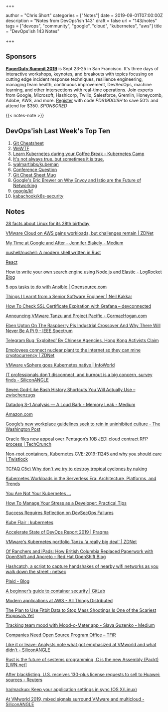 +++

author = "Chris Short"
categories = ["Notes"]
date = 2019-09-01T07:00:00Z
description = "Notes from DevOps'ish 143"
draft = false
url = "143/notes"
tags = ["devops", "community", "google", "cloud", "kubernetes", "aws"]
title = "DevOps'ish 143 Notes"

+++

## Sponsors

[**PagerDuty Summit 2019**](https://summit.pagerduty.com/) is Sept 23-25 in San Francisco. It's three days of interactive workshops, keynotes, and breakouts with topics focusing on cutting edge incident response techniques, resilience engineering, managing team health, continuous improvement, DevSecOps, machine learning, and other intersections with real-time operations. Join experts from Google, Microsoft, Hashicorp, Twilio, Salesforce, Gremlin, Honeycomb, Adobe, AWS, and more. [Register](https://summit.pagerduty.com/summit2019/register?c_280637=PDS19OT) with code *PDS19DOISH* to save 50% and attend for $350. *SPONSORED*

{{< notes-note >}}

## DevOps'ish Last Week's Top Ten

1. [Git Cheatsheet](http://ndpsoftware.com/git-cheatsheet.html)
1. [WeWTF](https://www.profgalloway.com/wewtf)
1. [Learn Kubernetes during your Coffee Break - Kubernetes Camp](https://k8s.camp/)
1. [It's not always true, but sometimes it is true.](https://www.reddit.com/r/kubernetes/comments/ctn93i/its_not_always_true_but_sometimes_it_is_true/)
1. [walmartlabs/kubeman](https://github.com/walmartlabs/kubeman)
1. [Conference Question](https://xkcd.com/2191/)
1. [Git Cheat Sheet Mug](https://shopkvlly.com/products/git-cheat-sheet-mug?utm_source=devopsish&utm_medium=newsletter&utm_campaign=143&utm_term=git)
1. [Google's Eric Brewer on Why Envoy and Istio are the Future of Networking](https://thenewstack.io/googles-eric-brewer-on-why-envoy-and-istio-are-the-future-of-networking/)
1. [google/kf](https://github.com/google/kf)
1. [kabachook/k8s-security](https://github.com/kabachook/k8s-security)

## Notes

[28 facts about Linux for its 28th birthday](https://www.redhat.com/en/blog/28-facts-about-linux-its-28th-birthday)

[VMware Cloud on AWS gains workloads, but challenges remain | ZDNet](https://www.zdnet.com/article/vmware-cloud-on-aws-gains-workloads-but-challenges-remain/)

[My Time at Google and After - Jennifer Blakely - Medium](https://medium.com/@jennifer.blakely/my-time-at-google-and-after-b0af688ec3ab)

[nushell/nushell: A modern shell written in Rust](https://github.com/nushell/nushell)

[React](https://www.sonniesedge.net/posts/react/)

[How to write your own search engine using Node.js and Elastic - LogRocket Blog](https://blog.logrocket.com/write-your-own-search-engine-using-node-js-and-elastic/)

[5 ops tasks to do with Ansible | Opensource.com](https://opensource.com/article/19/8/ops-tasks-ansible)

[Things I Learnt from a Senior Software Engineer | Neil Kakkar](https://neilkakkar.com/things-I-learnt-from-a-senior-dev.html)

[How To Check SSL Certificate Expiration with Grafana – devconnected](https://devconnected.com/how-to-check-ssl-certificate-expiration-with-grafana/)

[Announcing VMware Tanzu and Project Pacific - CormacHogan.com](https://cormachogan.com/2019/08/26/vmworld-2019-announcement-vmware-tanzu-portfolio/)

[Eben Upton On The Raspberry Pis Industrial Crossover And Why There Will Never Be A Pi 9 - IEEE Spectrum](https://spectrum.ieee.org/semiconductors/processors/eben-upton-on-the-raspberry-pis-industrial-crossover-and-why-there-will-never-be-a-pi-9)

[Telegram Bug ‘Exploited’ By Chinese Agencies, Hong Kong Activists Claim](https://www.forbes.com/sites/zakdoffman/2019/08/25/chinese-agencies-crack-telegram-a-timely-warning-for-end-to-end-encryption/#3c9b7def6342)

[Employees connect nuclear plant to the internet so they can mine cryptocurrency | ZDNet](https://www.zdnet.com/article/employees-connect-nuclear-plant-to-the-internet-so-they-can-mine-cryptocurrency/)

[VMware vSphere goes Kubernetes native | InfoWorld](https://www.infoworld.com/article/3433942/vmware-vsphere-goes-kubernetes-native.html)

[IT professionals don't disconnect, and burnout is a big concern, survey finds - SiliconANGLE](https://siliconangle.com/2019/08/23/professionals-dont-disconnect-burnout-big-concern-survey-finds-cubeconversations/)

[Seven God-Like Bash History Shortcuts You Will Actually Use – zwischenzugs](https://zwischenzugs.com/2019/08/25/seven-god-like-bash-history-shortcuts-you-will-actually-use/)

[Datadog S-1 Analysis — A Loud Bark - Memory Leak - Medium](https://medium.com/memory-leak/datadog-s-1-analysis-a-loud-bark-be058ceedcd2)

[Amazon.com](https://www.amazon.com/hz/wishlist/ls/1OMQJKKUV5DDW?ref_=wl_share)

[Google’s new workplace guidelines seek to rein in uninhibited culture - The Washington Post](https://www.washingtonpost.com/technology/2019/08/23/google-says-only-talk-about-work-workand-definitely-no-politics/)

[Oracle files new appeal over Pentagon’s 10B JEDI cloud contract RFP process | TechCrunch](https://techcrunch.com/2019/08/26/oracle-files-new-appeal-over-pentagons-10b-jedi-cloud-contract-rfp-process/)

[Non-root containers, Kubernetes CVE-2019-11245 and why you should care | Twistlock](https://www.twistlock.com/labs-blog/non-root-containers-kubernetes-cve-2019-11245-care/)

[TCFAQ C5c) Why don't we try to destroy tropical cyclones by nuking](https://www.aoml.noaa.gov/hrd/tcfaq/C5c.html)

[Kubernetes Workloads in the Serverless Era: Architecture, Platforms, and Trends](https://www.infoq.com/articles/kubernetes-workloads-serverless-era/)

[You Are Not Your Kubernetes ...](https://programmerfriend.com/you-are-not-your-kubernetes/)

[How To Manage Your Stress as a Developer: Practical Tips](https://thevaluable.dev/developer-stress-management/)

[Success Requires Reflection on DevSecOps Failures](https://blog.sonatype.com/success-requires-reflection-on-devops-failures)

[Kube Flair : kubernetes](https://www.reddit.com/r/kubernetes/comments/cuj83w/kube_flair/)

[Accelerate State of DevOps Report 2019 | Praqma](https://www.praqma.com/stories/state-of-devops-report-2019/)

[VMware's Kubernetes portfolio Tanzu 'a really big deal' | ZDNet](https://www.zdnet.com/article/vmwares-kubernetes-portfolio-tanzu-a-really-big-deal/)

[Of Ranchers and iPads: How British Columbia Replaced Paperwork with OpenShift and Aporeto – Red Hat OpenShift Blog](https://blog.openshift.com/of-ranchers-and-ipads-how-british-columbia-replaced-paperwork-with-openshift-and-aporeto/)

[Hashcatch, a script to capture handshakes of nearby wifi networks as you walk down the street : netsec](https://www.reddit.com/r/netsec/comments/cuw9fe/hashcatch_a_script_to_capture_handshakes_of/)

[Plaid - Blog](https://blog.plaid.com/how-we-reduced-deployment-times-by-95/)

[A beginner’s guide to container security | GitLab](https://about.gitlab.com/2019/08/27/beginners-guide-container-security/)

[Modern applications at AWS - All Things Distributed](https://www.allthingsdistributed.com/2019/08/modern-applications-at-aws.html)

[The Plan to Use Fitbit Data to Stop Mass Shootings Is One of the Scariest Proposals Yet](https://gizmodo.com/the-plan-to-use-fitbit-data-to-stop-mass-shootings-is-o-1837710691)

[Tracking team mood with Mood-o-Meter app - Slava Guzenko - Medium](https://medium.com/@gslava_49178/tracking-team-mood-with-mood-o-meter-app-21db7a3cff68)

[Companies Need Open Source Program Office – TFiR](https://www.tfir.io/2019/08/27/companies-need-open-source-program-office/)

[Like it or leave: Analysts note what got emphasized at VMworld and what didn't - SiliconANGLE](https://siliconangle.com/2019/08/28/like-it-or-leave-analysts-note-what-got-emphasized-at-vmworld-and-what-didnt-vmworld/)

[Rust is the future of systems programming, C is the new Assembly (Packt) [LWN.net]](https://lwn.net/Articles/797828/)

[After blacklisting, U.S. receives 130-plus license requests to sell to Huawei: sources - Reuters](https://www.reuters.com/article/us-huawei-tech-usa-idUSKCN1VH2K0)

[lra/mackup: Keep your application settings in sync (OS X/Linux)](https://github.com/lra/mackup)

[At VMworld 2019, mixed signals surround VMware and multicloud - SiliconANGLE](https://siliconangle.com/2019/08/27/mixed-signals-surround-vmware-and-multicloud-as-vmworld-2019-kicks-off-vmworld/)

